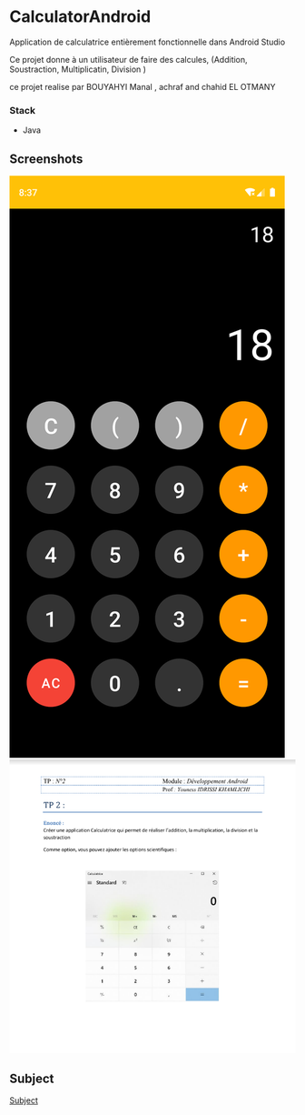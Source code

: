 # CalculatorAndroid
Application de calculatrice entièrement fonctionnelle dans Android Studio

Ce projet donne à un utilisateur de faire des calcules,  (Addition, Soustraction, Multiplicatin, Division )

ce projet  realise par  BOUYAHYI Manal , achraf and chahid EL OTMANY

### Stack

* Java

## Screenshots

![](Screenshots/1.png)</br>
![](Screenshots/2.PNG)</br>

## Subject


[Subject](https://drive.google.com/drive/folders/1dxzNfMapYn1o6dhBe7O5s650TrPJVceV?hl=fr)</br>
